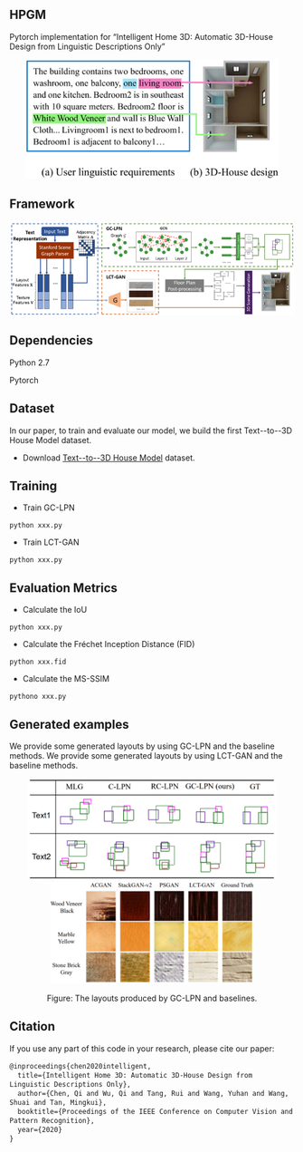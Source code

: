 ## HPGM

Pytorch implementation for “Intelligent Home 3D: Automatic 3D-House Design from Linguistic Descriptions Only”

<div align=center><img src="./images/sample.png" width="450" alt="example"/></div>

## Framework

<div align=center><img src="./images/framework.png" width="850" alt="example"/></div>

## Dependencies

Python 2.7

Pytorch

## Dataset
In our paper, to train and evaluate our model, we build the first Text--to--3D House Model dataset.

- Download [Text--to--3D House Model](https://github.com) dataset.


## Training
- Train GC-LPN
```
python xxx.py
```

- Train LCT-GAN
```
python xxx.py
```


## Evaluation Metrics

- Calculate the IoU
```
python xxx.py
```

- Calculate the Fréchet Inception Distance (FID)
```
python xxx.fid
```

- Calculate the MS-SSIM
```
pythono xxx.py
```


## Generated examples

We provide some generated layouts by using GC-LPN and the baseline methods.
We provide some generated layouts by using LCT-GAN and the baseline methods.

<p align="center">
<img src="./images/sample_GC_LPN.png" alt="GC-LPN" height="180"><img src="./images/sample_LCT_GAN.png" alt="LCT-GAN" height="180">
</p>
<p align="center">
Figure: The layouts produced by GC-LPN and baselines.
</p>



## Citation

If you use any part of this code in your research, please cite our paper:

```
@inproceedings{chen2020intelligent,
  title={Intelligent Home 3D: Automatic 3D-House Design from Linguistic Descriptions Only},
  author={Chen, Qi and Wu, Qi and Tang, Rui and Wang, Yuhan and Wang, Shuai and Tan, Mingkui},
  booktitle={Proceedings of the IEEE Conference on Computer Vision and Pattern Recognition},
  year={2020}
}

```

